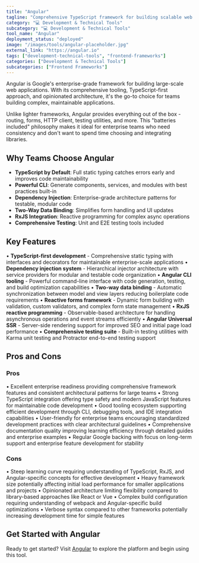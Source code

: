 ```yaml
---
title: "Angular"
tagline: "Comprehensive TypeScript framework for building scalable web applications"
category: "💻 Development & Technical Tools"
subcategory: "💻 Development & Technical Tools"
tool_name: "Angular"
deployment_status: "deployed"
image: "/images/tools/angular-placeholder.jpg"
external_link: "https://angular.io"
tags: ["development-technical-tools", "frontend-frameworks"]
categories: ["Development & Technical Tools"]
subcategories: ["Frontend Frameworks"]
---
```

Angular is Google's enterprise-grade framework for building large-scale web applications. With its comprehensive tooling, TypeScript-first approach, and opinionated architecture, it's the go-to choice for teams building complex, maintainable applications.

Unlike lighter frameworks, Angular provides everything out of the box - routing, forms, HTTP client, testing utilities, and more. This "batteries included" philosophy makes it ideal for enterprise teams who need consistency and don't want to spend time choosing and integrating libraries.

## Why Teams Choose Angular
- **TypeScript by Default**: Full static typing catches errors early and improves code maintainability
- **Powerful CLI**: Generate components, services, and modules with best practices built-in
- **Dependency Injection**: Enterprise-grade architecture patterns for testable, modular code
- **Two-Way Data Binding**: Simplifies form handling and UI updates
- **RxJS Integration**: Reactive programming for complex async operations
- **Comprehensive Testing**: Unit and E2E testing tools included

## Key Features

• **TypeScript-first development** - Comprehensive static typing with interfaces and decorators for maintainable enterprise-scale applications
• **Dependency injection system** - Hierarchical injector architecture with service providers for modular and testable code organization
• **Angular CLI tooling** - Powerful command-line interface with code generation, testing, and build optimization capabilities
• **Two-way data binding** - Automatic synchronization between model and view layers reducing boilerplate code requirements
• **Reactive forms framework** - Dynamic form building with validation, custom validators, and complex form state management
• **RxJS reactive programming** - Observable-based architecture for handling asynchronous operations and event streams efficiently
• **Angular Universal SSR** - Server-side rendering support for improved SEO and initial page load performance
• **Comprehensive testing suite** - Built-in testing utilities with Karma unit testing and Protractor end-to-end testing support

## Pros and Cons

### Pros
• Excellent enterprise readiness providing comprehensive framework features and consistent architectural patterns for large teams
• Strong TypeScript integration offering type safety and modern JavaScript features for maintainable code development
• Good tooling ecosystem supporting efficient development through CLI, debugging tools, and IDE integration capabilities
• User-friendly for enterprise teams encouraging standardized development practices with clear architectural guidelines
• Comprehensive documentation quality improving learning efficiency through detailed guides and enterprise examples
• Regular Google backing with focus on long-term support and enterprise feature development for stability

### Cons
• Steep learning curve requiring understanding of TypeScript, RxJS, and Angular-specific concepts for effective development
• Heavy framework size potentially affecting initial load performance for smaller applications and projects
• Opinionated architecture limiting flexibility compared to library-based approaches like React or Vue
• Complex build configuration requiring understanding of webpack and Angular-specific build optimizations
• Verbose syntax compared to other frameworks potentially increasing development time for simple features

## Get Started with Angular

Ready to get started? Visit [Angular](https://angular.io) to explore the platform and begin using this tool.